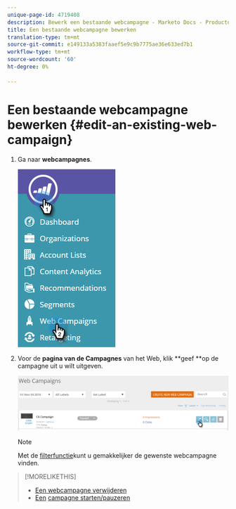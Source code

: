 ```yaml
---
unique-page-id: 4719408
description: Bewerk een bestaande webcampagne - Marketo Docs - Productdocumentatie
title: Een bestaande webcampagne bewerken
translation-type: tm+mt
source-git-commit: e149133a5383faaef5e9c9b7775ae36e633ed7b1
workflow-type: tm+mt
source-wordcount: '60'
ht-degree: 0%

---
```



# Een bestaande webcampagne bewerken {#edit-an-existing-web-campaign}

1. Ga naar **webcampagnes**.

   ![](assets/image2016-8-18-16-3a15-3a14.png)

1. Voor de **pagina van de Campagnes** van het Web, klik **geef **op de campagne uit u wilt uitgeven.

   ![](assets/web-campaigns-1-edit-hand.png)

   >[!NOTE]
   >
   >Met de [filterfunctie](filter-web-campaigns.md)kunt u gemakkelijker de gewenste webcampagne vinden.

>[!MORELIKETHIS]
>
>* [Een webcampagne verwijderen](delete-a-web-campaign.md)
>* [Een](launch-pause-a-web-campaign.md) [campagne starten/pauzeren](launch-pause-a-web-campaign.md)

>



